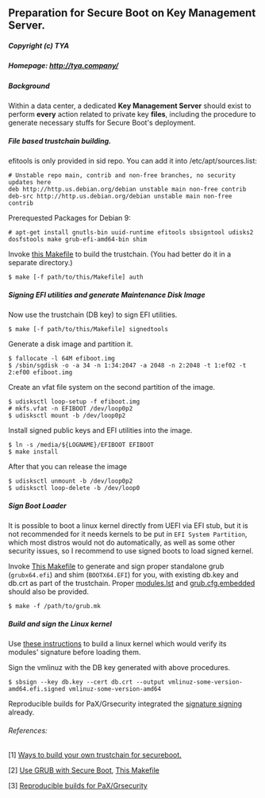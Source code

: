 ## Preparation for Secure Boot on Key Management Server.
##### Copyright (c) TYA
##### Homepage: http://tya.company/

##### Background

Within a data center, a dedicated **Key Management Server** should exist to perform **every** action related to private key **files**, including the procedure to generate necessary stuffs for Secure Boot's deployment.

##### File based trustchain building.

efitools is only provided in sid repo. You can add it into /etc/apt/sources.list:
```
# Unstable repo main, contrib and non-free branches, no security updates here
deb http://http.us.debian.org/debian unstable main non-free contrib
deb-src http://http.us.debian.org/debian unstable main non-free contrib
```

Prerequested Packages for Debian 9:

```
# apt-get install gnutls-bin uuid-runtime efitools sbsigntool udisks2 dosfstools make grub-efi-amd64-bin shim
```

Invoke [this Makefile](../../scripts/secureboot/Makefile) to build the trustchain. (You had better do it in a separate directory.)
```
$ make [-f path/to/this/Makefile] auth
```

##### Signing EFI utilities and generate Maintenance Disk Image

Now use the trustchain (DB key) to sign EFI utilities.
```
$ make [-f path/to/this/Makefile] signedtools
```
Generate a disk image and partition it.
```
$ fallocate -l 64M efiboot.img
$ /sbin/sgdisk -o -a 34 -n 1:34:2047 -a 2048 -n 2:2048 -t 1:ef02 -t 2:ef00 efiboot.img
```
Create an vfat file system on the second partition of the image.
```
$ udisksctl loop-setup -f efiboot.img
# mkfs.vfat -n EFIBOOT /dev/loop0p2
$ udisksctl mount -b /dev/loop0p2
```
Install signed public keys and EFI utilities into the image.
```
$ ln -s /media/${LOGNAME}/EFIBOOT EFIBOOT
$ make install
```
After that you can release the image
```
$ udisksctl unmount -b /dev/loop0p2
$ udisksctl loop-delete -b /dev/loop0
```

##### Sign Boot Loader

It is possible to boot a linux kernel directly from UEFI via EFI stub, but it is not recommended for it needs kernels to be put in `EFI System Partition`, which most distros would not do automatically, as well as some other security issues, so I recommend to use signed boots to load signed kernel. 

Invoke [This Makefile](../../scripts/secureboot/grub.mk) to generate and sign proper standalone grub (`grubx64.efi`) and shim (`BOOTX64.EFI`) for you, with existing db.key and db.crt as part of the trustchain. Proper [modules.lst](../../scripts/secureboot/modules.lst) and [grub.cfg.embedded](../../scripts/secureboot/grub.cfg.embedded) should also be provided.

```
$ make -f /path/to/grub.mk 
```

##### Build and sign the Linux kernel

Use [these instructions](https://github.com/hardenedlinux/grsecurity-reproducible-build) to build a linux kernel which would verify its modules' signature before loading them.

Sign the vmlinuz with the DB key generated with above procedures.
```
$ sbsign --key db.key --cert db.crt --output vmlinuz-some-version-amd64.efi.signed vmlinuz-some-version-amd64
```
Reproducible builds for PaX/Grsecurity integrated the [signature signing](https://github.com/hardenedlinux/grsecurity-reproducible-build/#signature-siging-for-secure-boot) already.

###### References:

[1] [Ways to build your own trustchain for secureboot.](./build-secureboot-trustchain.md)

[2] [Use GRUB with Secure Boot](./grub-with-secure-boot.md), [This Makefile](../../scripts/coreboot/grub.mk)

[3] [Reproducible builds for PaX/Grsecurity](https://github.com/hardenedlinux/grsecurity-reproducible-build)
